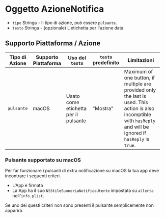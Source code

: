 # Oggetto AzioneNotifica

* `tipo` Stringa - Il tipo di azione, può essere `pulsante`.
* `testo` Stringa - (opzionale) L'etichetta per l'azione data.

## Supporto Piattaforma / Azione

| Tipo di Azione | Supporto Piattaforma | Uso del `testo`                      | `testo` predefinito | Limitazioni                                                                                                                                                         |
| -------------- | -------------------- | ------------------------------------ | ------------------- | ------------------------------------------------------------------------------------------------------------------------------------------------------------------- |
| `pulsante`     | macOS                | Usato come etichetta per il pulsante | "Mostra"            | Maximum of one button, if multiple are provided only the last is used. This action is also incomptible with `hasReply` and will be ignored if `hasReply` is `true`. |

### Pulsante supportato su macOS

Per far funzionare i pulsanti di extra notificazione su macOS la tua app deve incontrare i seguenti criteri.

* L'App è firmata
* La App ha il suo `NSStileSuoneriaNotificaUtente` impostata su `allerta` nell'`info.plist`.

Se uno dei questi criteri non sono presenti il pulsante semplicemente non apparirà.